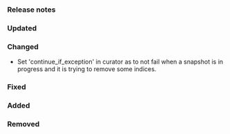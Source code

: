 ### Release notes

### Updated

### Changed
- Set 'continue_if_exception' in curator as to not fail when a snapshot is in progress and it is trying to remove some indices.

### Fixed

### Added

### Removed
